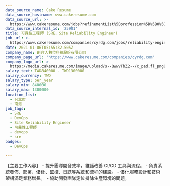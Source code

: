 ```yaml
---
data_source_name: Cake Resume
data_source_hostname: www.cakeresume.com
data_source_url: >-
  https://www.cakeresume.com/jobs?refinementList%5Bprofession%5D%5B0%5D=tech_devops&refi[…]5D=per_year&range%5Bsalary_range%5D%5Bmin%5D=1000000&page=2
data_source_internal_id: '25901'
title: 可靠性工程師 (SRE，Site Reliability Engineer)
job_url: >-
  https://www.cakeresume.com/companies/cyrdg.com/jobs/reliability-engineer-sre-site-reliability-engineer
date: 2021-01-06T05:55:32.505Z
company_name: 創弈人數位科技股份有限公司
company_page_url: 'https://www.cakeresume.com/companies/cyrdg.com'
company_logo_url: >-
  https://media.cakeresume.com/image/upload/s--QwwvTbZ2--/c_pad,fl_png8,h_200,w_200/v1606900053/eyo6xc4vp4hjrlxutxu6.png
salary_text: TWD840000 - TWD1300000
salary_currency: TWD
salary_type: per_year
salary_min: 840000
salary_max: 1300000
location_list:
  - 台北市
  - 南港
job_tags:
  - SRE
  - DevOps
  - Site Reliability Engineer
  - 可靠性工程師
  - devops
  - sre
badges:
  - DevOps

---
```


【主要工作內容】 - 提升團隊開發效率，維護改善 CI/CD 工具與流程。 - 負責系統發佈、部署、優化、監控、日誌等系統和流程的建設。 - 優化服務設計和技術架構滿足業務增長。 - 協助開發團隊定位排除生產環境的問題。